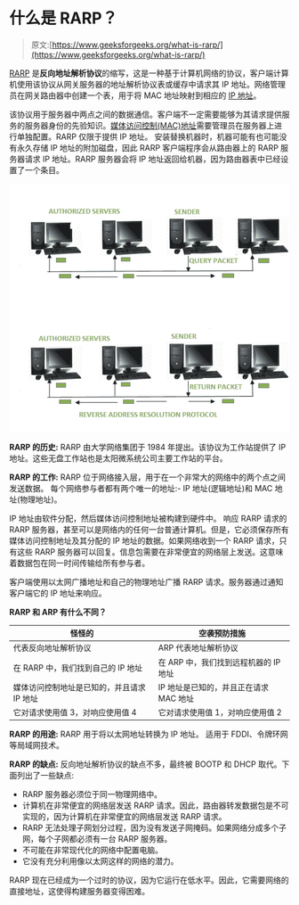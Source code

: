 # 什么是 RARP？

> 原文:[https://www.geeksforgeeks.org/what-is-rarp/](https://www.geeksforgeeks.org/what-is-rarp/)

[RARP](https://www.geeksforgeeks.org/arp-reverse-arprarp-inverse-arp-inarp-proxy-arp-and-gratuitous-arp/) 是**反向地址解析协议**的缩写，这是一种基于计算机网络的协议，客户端计算机使用该协议从网关服务器的地址解析协议表或缓存中请求其 IP 地址。网络管理员在网关路由器中创建一个表，用于将 MAC 地址映射到相应的 [IP 地址](https://www.geeksforgeeks.org/introduction-of-classful-ip-addressing/)。

该协议用于服务器中两点之间的数据通信。客户端不一定需要能够为其请求提供服务的服务器身份的先验知识。[媒体访问控制(MAC)地址](https://www.geeksforgeeks.org/introduction-of-mac-address-in-computer-network/)需要管理员在服务器上进行单独配置。RARP 仅限于提供 IP 地址。
安装替换机器时，机器可能有也可能没有永久存储 IP 地址的附加磁盘，因此 RARP 客户端程序会从路由器上的 RARP 服务器请求 IP 地址。RARP 服务器会将 IP 地址返回给机器，因为路由器表中已经设置了一个条目。

![](img/4a10f36a9edd29b44f560c460bc7efe7.png)

**RARP 的历史:**
RARP 由大学网络集团于 1984 年提出。该协议为工作站提供了 IP 地址。这些无盘工作站也是太阳微系统公司主要工作站的平台。

**RARP 的工作:**
RARP 位于网络接入层，用于在一个非常大的网络中的两个点之间发送数据。
每个网络参与者都有两个唯一的地址:- IP 地址(逻辑地址)和 MAC 地址(物理地址)。

IP 地址由软件分配，然后媒体访问控制地址被构建到硬件中。
响应 RARP 请求的 RARP 服务器，甚至可以是网络内的任何一台普通计算机。但是，它必须保存所有媒体访问控制地址及其分配的 IP 地址的数据。如果网络收到一个 RARP 请求，只有这些 RARP 服务器可以回复。信息包需要在非常便宜的网络层上发送。这意味着数据包在同一时间传输给所有参与者。

客户端使用以太网广播地址和自己的物理地址广播 RARP 请求。服务器通过通知客户端它的 IP 地址来响应。

**RARP 和 ARP 有什么不同？**

<center>

| 怪怪的 | 空袭预防措施 |
| --- | --- |
| 代表反向地址解析协议 | ARP 代表地址解析协议 |
| 在 RARP 中，我们找到自己的 IP 地址 | 在 ARP 中，我们找到远程机器的 IP 地址 |
| 媒体访问控制地址是已知的，并且请求 IP 地址 | IP 地址是已知的，并且正在请求 MAC 地址 |
| 它对请求使用值 3，对响应使用值 4 | 它对请求使用值 1，对响应使用值 2 |

</center>

**RARP 的用途:**
RARP 用于将以太网地址转换为 IP 地址。
适用于 FDDI、令牌环网等局域网技术。

**RARP 的缺点:**
反向地址解析协议的缺点不多，最终被 BOOTP 和 DHCP 取代。下面列出了一些缺点:

*   RARP 服务器必须位于同一物理网络中。
*   计算机在非常便宜的网络层发送 RARP 请求。因此，路由器转发数据包是不可实现的，因为计算机在非常便宜的网络层发送 RARP 请求。
*   RARP 无法处理子网划分过程，因为没有发送子网掩码。如果网络分成多个子网，每个子网都必须有一台 RARP 服务器。
*   不可能在非常现代化的网络中配置电脑。
*   它没有充分利用像以太网这样的网络的潜力。

RARP 现在已经成为一个过时的协议，因为它运行在低水平。因此，它需要网络的直接地址，这使得构建服务器变得困难。